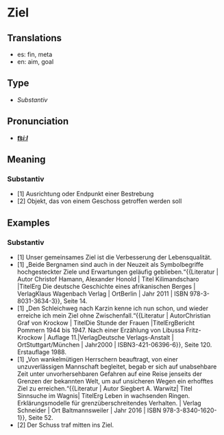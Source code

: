 # Ziel
## Translations
- es: fin, meta
- en: aim, goal
## Type
- _Substantiv_
## Pronunciation
- **_[t͡siːl](https://commons.wikimedia.org/wiki/File:De-Ziel.ogg)_**
## Meaning
### Substantiv
- [1] Ausrichtung oder Endpunkt einer Bestrebung
- [2] Objekt, das von einem Geschoss getroffen werden soll
## Examples
### Substantiv
- [1] Unser gemeinsames Ziel ist die Verbesserung der Lebensqualität.
- [1] „Beide Bergnamen sind auch in der Neuzeit als Symbolbegriffe hochgesteckter Ziele und Erwartungen geläufig geblieben.“<ref>{{Literatur | Autor Christof Hamann, Alexander Honold | Titel Kilimandscharo |TitelErg Die deutsche Geschichte eines afrikanischen Berges | VerlagKlaus Wagenbach Verlag | OrtBerlin | Jahr 2011 | ISBN 978-3-8031-3634-3}}, Seite 14. </ref>
- [1] „Den Schleichweg nach Karzin kenne ich nun schon, und wieder erreiche ich mein Ziel ohne Zwischenfall.“<ref>{{Literatur | AutorChristian Graf von Krockow | TitelDie Stunde der Frauen |TitelErgBericht Pommern 1944 bis 1947. Nach einer Erzählung von Libussa Fritz-Krockow | Auflage 11.|VerlagDeutsche Verlags-Anstalt | OrtStuttgart/München | Jahr2000 | ISBN3-421-06396-6}}, Seite 120. Erstauflage 1988.</ref>
- [1] „Von wankelmütigen Herrschern beauftragt, von einer unzuverlässigen Mannschaft begleitet, begab er sich auf unabsehbare Zeit unter unvorhersehbaren Gefahren auf eine Reise jenseits der Grenzen der bekannten Welt, um auf unsicheren Wegen ein erhofftes Ziel zu erreichen.“<ref>{{Literatur | Autor Siegbert A. Warwitz| Titel Sinnsuche im Wagnis| TitelErg Leben in wachsenden Ringen. Erklärungsmodelle für grenzüberschreitendes Verhalten. | Verlag Schneider | Ort Baltmannsweiler | Jahr 2016 | ISBN 978-3-8340-1620-1}}, Seite 52.</ref>
- [2] Der Schuss traf mitten ins Ziel.
